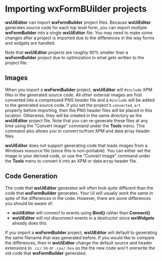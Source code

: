 # Importing wxFormBUilder projects

**wxUiEditor** can import **wxFormBuilder** project files. Because **wxUiEditor** generates source code for each top level form, you can import multiple **wxFormBuilder** into a single **wxUiEditor** file. You may need to make some changes after a project is imported due to the differences in the way forms and widgets are handled.

Note that **wxUiEditor** projects are roughly 90% smaller than a **wxFormBuilder** project due to optimization in what gets written to the project file.

## Images

When you import a **wxFormBuilder** project, **wxUiEditor** will `#include` XPM files in the generated source code. All other external images are first converted into a compressed PNG header file and a `#include` will be added to the generated source code. If you set the project's `converted_art` property before importing, then the PNG header files will be placed in this location. Otherwise, they will be created in the same directory as the **wxUiEditor** project file. Note that you can re-generate these files at any time using the "Convert Image" command under the **Tools** menu. This command also allows you to convert to/from XPM and data array header files.

**wxUiEditor** does not support generating code that loads images from a Windows resource file (since this is non-portable). You can either set the image in your derived code, or use the "Convert Image" command under the **Tools** menu to convert it into an XPM or data array header file.

## Code Generation

The code that **wxUiEditor** generates will often look quite different than the code that **wxFormBuilder** generates. Your UI will usually work the same in spite of the differences in the code. However, there are some differences you should be aware of:

- **wxUiEditor** will connect to events using **Bind()** rather than **Connect()**
- **wxUiEditor** will not disconnect events in a destructor since **wxWidgets** already does this

If you import a **wxFormBuilder** project, **wxUiEditor** will default to generating the same filename that was generated before. If you would like to compare the differences, then in **wxUiEditor** change the default source and header extensions to `.cc/.hh` or `.cxx/.hxx` so the the new code won't orerwrite the old code that **wxFormBuilder** generated.
